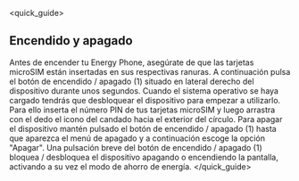 <quick_guide>
## Encendido y apagado

Antes de encender tu Energy Phone, asegúrate de que las tarjetas microSIM están insertadas en sus respectivas ranuras. A continuación pulsa el botón de encendido / apagado (1) situado en lateral derecho del dispositivo durante unos segundos. Cuando el sistema operativo se haya cargado tendrás que desbloquear el dispositivo para empezar a utilizarlo. Para ello inserta el número PIN de tus tarjetas microSIM y luego arrastra con el dedo el icono del candado hacia el exterior del círculo.
Para apagar el dispositivo mantén pulsado el botón de encendido / apagado (1) hasta que aparezca el menú de apagado y a continuación escoge la opción "Apagar".
Una pulsación breve del botón de encendido / apagado (1) bloquea / desbloquea el dispositivo apagando o encendiendo la pantalla, activando a su vez el modo de ahorro de energía.
</quick_guide>
